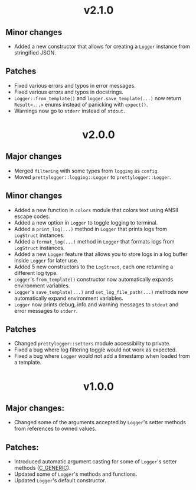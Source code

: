 <h1 align="center">
v2.1.0
</h1>

## Minor changes
* Added a new constructor that allows for creating a `Logger` instance from
stringified JSON.

## Patches
* Fixed various errors and typos in error messages.
* Fixed various errors and typos in docstrings.
* `Logger::from_template()` and `logger.save_template(...)` now return
`Result<...>` enums instead of panicking with `expect()`.
* Warnings now go to `stderr` instead of `stdout`.


<h1 align="center">
v2.0.0
</h1>

## Major changes
* Merged `filtering` with some types from `logging` as `config`.
* Moved `prettylogger::logging::Logger` to `prettylogger::Logger`.

## Minor changes
* Added a new function in `colors` module that colors text using ANSII escape
codes.
* Added a new option in `Logger` to toggle logging to terminal.
* Added a `print_log(...)` method in `Logger` that prints logs from `LogStruct`
instances.
* Added a `format_log(...)` method in `Logger` that formats logs from
`LogStruct` instances.
* Added a new `Logger` feature that allows you to store logs in a log buffer
inside `Logger` for later use.
* Added 5 new constructors to the `LogStruct`, each one returning a different
log type.
* `Logger`'s `from_template()` constructor now automatically expands environment
variables.
* `Logger`'s `save_template(...)` and `set_log_file_path(...)` methods now
automatically expand environment variables.
* `Logger` now prints debug, info and warning messages to `stdout` and error
messages to `stderr`.

## Patches
* Changed `prettylogger::setters` module accessibility to private.
* Fixed a bug where log filtering toggle would not work as expected.
* Fixed a bug where `Logger` would not add a timestamp when loaded from a
template.


<h1 align="center">
v1.0.0
</h1>

## Major changes:
* Changed some of the arguments accepted by `Logger`'s setter methods from
references to owned values.

## Patches:
* Introduced automatic argument casting for some of `Logger`'s setter methods ([C_GENERIC](https://rust-lang.github.io/api-guidelines/flexibility.html#c-generic)).
* Updated some of `Logger`'s methods and functions.
* Updated `Logger`'s default constructor.
